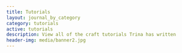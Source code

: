 ```yaml
---
title: Tutorials
layout: journal_by_category
category: tutorials
active: tutorials
description: View all of the craft tutorials Trina has written
header-img: media/banner2.jpg
---
```


